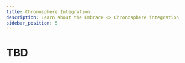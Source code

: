 ```yaml
---
title: Chronosphere Integration
description: Learn about the Embrace <> Chronosphere integration
sidebar_position: 5
---
```


# TBD